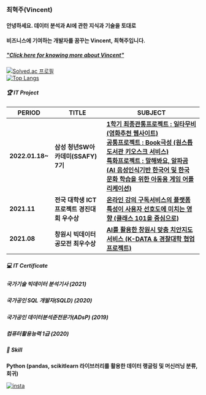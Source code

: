 ### 최혁주(Vincent) 
#### 안녕하세요. 데이터 분석과 AI에 관한 지식과 기술을 토대로
#### 비즈니스에 기여하는 개발자를 꿈꾸는 Vincent, 최혁주입니다.
##### ["Click here for knowing more about Vincent"](https://aboutvincent.notion.site/Vincent-c6094829a16f49d99abe2bc76ade9b10)

[![Solved.ac 프로필](http://mazassumnida.wtf/api/mini/generate_badge?boj=chj5356)](https://solved.ac/chj5356)
<br>
[![Top Langs](https://github-readme-stats.vercel.app/api/top-langs/?username=spaceforvincent&layout=compact)](https://github.com/spaceforvincent/github-readme-stats)

##### 🏆 IT Project  

| PERIOD | TITLE | SUBJECT |
| ------- | ------- | -------|
| **2022.01.18~** | **삼성 청년SW아카데미(SSAFY) 7기** | [**1학기 최종관통프로젝트 : 일타무비 (영화추천 웹사이트)**](https://github.com/spaceforvincent/2022-Project-OneHitMovie) </br> [**공통프로젝트 : Book극성 (원스톱 도서관 키오스크 서비스)**](https://github.com/spaceforvincent/2022-Project-Book) </br> [**특화프로젝트 : 말해봐요, 알파곰 (AI 음성인식기반 한국어 및 한국 문화 학습을 위한 아동용 게임 어플리케이션)**](https://github.com/spaceforvincent/2022-Project-Alphagom)|
| **2021.11** | **전국 대학생 ICT 프로젝트 경진대회 우수상** | [**온라인 강의 구독서비스의 플랫폼 특성이 사용자 선호도에 미치는 영향 (클래스 101을 중심으로)**](https://github.com/spaceforvincent/2021-Project-ICT) |
| **2021.08** | **창원시 빅데이터 공모전 최우수상** | [**AI를 활용한 창원시 맞춤 치안지도 서비스 (K-DATA & 경찰대학 협업 프로젝트)**](https://github.com/spaceforvincent/2021-Project-Police) |

##### 💻 IT Certificate  

##### 국가기술 빅데이터 분석기사 (2021)
##### 국가공인 SQL 개발자(SQLD) (2020)
##### 국가공인 데이터분석준전문가(ADsP) (2019)
##### 컴퓨터활용능력 1급 (2020)


##### 🧩 Skill  

**Python (pandas, scikitlearn 라이브러리를 활용한 데이터 랭글링 및 머신러닝 분류, 회귀)**    

[![insta](https://img.shields.io/badge/Instagram-ff69b4?style=for-the-badge&logo=instagram&logoColor=white&link=https://www.instagram.com/caesium_y/)](https://www.instagram.com/vct_c/)
